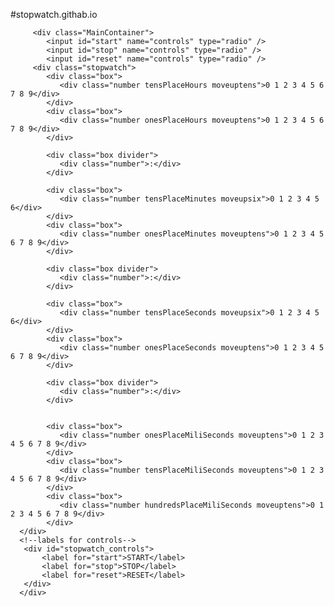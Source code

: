 #stopwatch.githab.io

<!doctype html>    
   <html>    
      <head>    
         <title>Stopwatch</title>    
         <link rel="stylesheet" href="secundomer.css"/>    
      </head>    
      <body>    
    
         <div class="MainContainer">    
            <input id="start" name="controls" type="radio" />    
            <input id="stop" name="controls" type="radio" />    
            <input id="reset" name="controls" type="radio" />    
         <div class="stopwatch">    
            <div class="box">    
               <div class="number tensPlaceHours moveuptens">0 1 2 3 4 5 6 7 8 9</div>    
            </div>    
            <div class="box">    
               <div class="number onesPlaceHours moveuptens">0 1 2 3 4 5 6 7 8 9</div>    
            </div>    
    
            <div class="box divider">    
               <div class="number">:</div>    
            </div>    
    
            <div class="box">    
               <div class="number tensPlaceMinutes moveupsix">0 1 2 3 4 5 6</div>    
            </div>    
            <div class="box">    
               <div class="number onesPlaceMinutes moveuptens">0 1 2 3 4 5 6 7 8 9</div>    
            </div>    
    
            <div class="box divider">    
               <div class="number">:</div>    
            </div>    
    
            <div class="box">    
               <div class="number tensPlaceSeconds moveupsix">0 1 2 3 4 5 6</div>    
            </div>    
            <div class="box">    
               <div class="number onesPlaceSeconds moveuptens">0 1 2 3 4 5 6 7 8 9</div>    
            </div>    
    
            <div class="box divider">    
               <div class="number">:</div>    
            </div>     
   
    
            <div class="box">    
               <div class="number onesPlaceMiliSeconds moveuptens">0 1 2 3 4 5 6 7 8 9</div>    
            </div>    
            <div class="box">    
               <div class="number tensPlaceMiliSeconds moveuptens">0 1 2 3 4 5 6 7 8 9</div>    
            </div>    
            <div class="box">    
               <div class="number hundredsPlaceMiliSeconds moveuptens">0 1 2 3 4 5 6 7 8 9</div>    
            </div>    
      </div>    
      <!--labels for controls-->    
       <div id="stopwatch_controls">    
           <label for="start">START</label>    
           <label for="stop">STOP</label>    
           <label for="reset">RESET</label>    
       </div>    
      </div>    
   </body>    
</html>  
